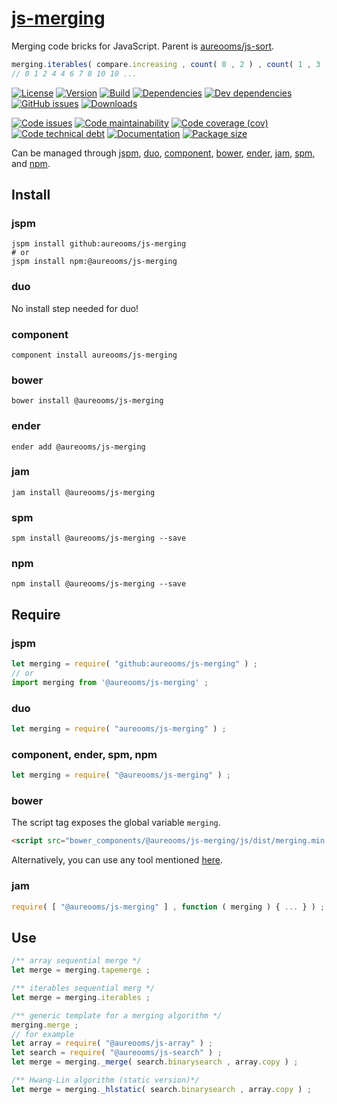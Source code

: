 [js-merging](http://aureooms.github.io/js-merging)
==

Merging code bricks for JavaScript. Parent is
[aureooms/js-sort](https://github.com/aureooms/js-sort).

```js
merging.iterables( compare.increasing , count( 0 , 2 ) , count( 1 , 3 ) ) ;
// 0 1 2 4 4 6 7 8 10 10 ...
```

[![License](https://img.shields.io/github/license/aureooms/js-merging.svg)](https://raw.githubusercontent.com/aureooms/js-merging/master/LICENSE)
[![Version](https://img.shields.io/npm/v/@aureooms/js-merging.svg)](https://www.npmjs.org/package/@aureooms/js-merging)
[![Build](https://img.shields.io/travis/aureooms/js-merging/master.svg)](https://travis-ci.org/aureooms/js-merging/branches)
[![Dependencies](https://img.shields.io/david/aureooms/js-merging.svg)](https://david-dm.org/aureooms/js-merging)
[![Dev dependencies](https://img.shields.io/david/dev/aureooms/js-merging.svg)](https://david-dm.org/aureooms/js-merging?type=dev)
[![GitHub issues](https://img.shields.io/github/issues/aureooms/js-merging.svg)](https://github.com/aureooms/js-merging/issues)
[![Downloads](https://img.shields.io/npm/dm/@aureooms/js-merging.svg)](https://www.npmjs.org/package/@aureooms/js-merging)

[![Code issues](https://img.shields.io/codeclimate/issues/aureooms/js-merging.svg)](https://codeclimate.com/github/aureooms/js-merging/issues)
[![Code maintainability](https://img.shields.io/codeclimate/maintainability/aureooms/js-merging.svg)](https://codeclimate.com/github/aureooms/js-merging/trends/churn)
[![Code coverage (cov)](https://img.shields.io/codecov/c/gh/aureooms/js-merging/master.svg)](https://codecov.io/gh/aureooms/js-merging)
[![Code technical debt](https://img.shields.io/codeclimate/tech-debt/aureooms/js-merging.svg)](https://codeclimate.com/github/aureooms/js-merging/trends/technical_debt)
[![Documentation](http://aureooms.github.io/js-merging//badge.svg)](http://aureooms.github.io/js-merging//source.html)
[![Package size](https://img.shields.io/bundlephobia/minzip/@aureooms/js-merging)](https://bundlephobia.com/result?p=@aureooms/js-merging)


Can be managed through [jspm](https://github.com/jspm/jspm-cli),
[duo](https://github.com/duojs/duo),
[component](https://github.com/componentjs/component),
[bower](https://github.com/bower/bower),
[ender](https://github.com/ender-js/Ender),
[jam](https://github.com/caolan/jam),
[spm](https://github.com/spmjs/spm),
and [npm](https://github.com/npm/npm).

## Install

### jspm
```terminal
jspm install github:aureooms/js-merging
# or
jspm install npm:@aureooms/js-merging
```
### duo
No install step needed for duo!

### component
```terminal
component install aureooms/js-merging
```

### bower
```terminal
bower install @aureooms/js-merging
```

### ender
```terminal
ender add @aureooms/js-merging
```

### jam
```terminal
jam install @aureooms/js-merging
```

### spm
```terminal
spm install @aureooms/js-merging --save
```

### npm
```terminal
npm install @aureooms/js-merging --save
```

## Require
### jspm
```js
let merging = require( "github:aureooms/js-merging" ) ;
// or
import merging from '@aureooms/js-merging' ;
```
### duo
```js
let merging = require( "aureooms/js-merging" ) ;
```

### component, ender, spm, npm
```js
let merging = require( "@aureooms/js-merging" ) ;
```

### bower
The script tag exposes the global variable `merging`.
```html
<script src="bower_components/@aureooms/js-merging/js/dist/merging.min.js"></script>
```
Alternatively, you can use any tool mentioned [here](http://bower.io/docs/tools/).

### jam
```js
require( [ "@aureooms/js-merging" ] , function ( merging ) { ... } ) ;
```

## Use

```js
/** array sequential merge */
let merge = merging.tapemerge ;

/** iterables sequential merg */
let merge = merging.iterables ;

/** generic template for a merging algorithm */
merging.merge ;
// for example
let array = require( "@aureooms/js-array" ) ;
let search = require( "@aureooms/js-search" ) ;
let merge = merging._merge( search.binarysearch , array.copy ) ;

/** Hwang-Lin algorithm (static version)*/
let merge = merging._hlstatic( search.binarysearch , array.copy ) ;
```
